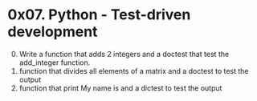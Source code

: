 # 0x07. Python - Test-driven development
0. Write a function that adds 2 integers and a doctest that test the add_integer function.
1. function that divides all elements of a matrix and a doctest to test the output
2. function that print My name is <first> <last name> and a dictest to test the output


